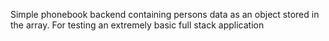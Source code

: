 Simple phonebook backend containing persons data as an object stored in the array. For testing an extremely basic full stack application
